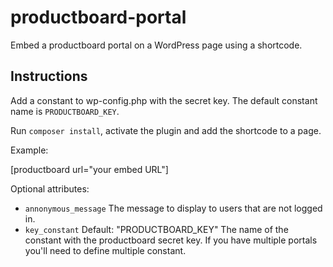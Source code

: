 # productboard-portal

Embed a productboard portal on a WordPress page using a shortcode.

## Instructions

Add a constant to wp-config.php with the secret key. The default constant name is `PRODUCTBOARD_KEY`.

Run `composer install`, activate the plugin and add the shortcode to a page.

Example:

[productboard url="your embed URL"]

Optional attributes:

- `annonymous_message` The message to display to users that are not logged in.
- `key_constant` Default: "PRODUCTBOARD_KEY" The name of the constant with the productboard secret key. If you have multiple portals you'll need to define multiple constant.